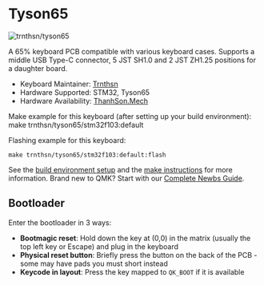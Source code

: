 # Tyson65

![trnthsn/tyson65](https://live.staticflickr.com/65535/54831930681_bf79fb1761_c.jpg)

A 65% keyboard PCB compatible with various keyboard cases. Supports a middle USB Type-C connector, 5 JST SH1.0 and 2 JST ZH1.25 positions for a daughter board.

* Keyboard Maintainer: [Trnthsn](https://github.com/trnthsn)
* Hardware Supported: STM32, Tyson65
* Hardware Availability: [ThanhSon.Mech](https://www.facebook.com/ThanhSon.mech)

Make example for this keyboard (after setting up your build environment):
    make trnthsn/tyson65/stm32f103:default

Flashing example for this keyboard:

    make trnthsn/tyson65/stm32f103:default:flash


See the [build environment setup](https://docs.qmk.fm/#/getting_started_build_tools) and the [make instructions](https://docs.qmk.fm/#/getting_started_make_guide) for more information. Brand new to QMK? Start with our [Complete Newbs Guide](https://docs.qmk.fm/#/newbs).

## Bootloader

Enter the bootloader in 3 ways:

* **Bootmagic reset**: Hold down the key at (0,0) in the matrix (usually the top left key or Escape) and plug in the keyboard
* **Physical reset button**: Briefly press the button on the back of the PCB - some may have pads you must short instead
* **Keycode in layout**: Press the key mapped to `QK_BOOT` if it is available
